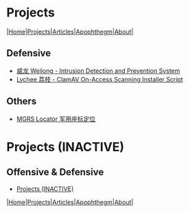 # Projects

|[Home](/README.md)|[Projects](/projects.md)|[Articles](/articles.md)|[Apophthegm](/apophthegm.md)|[About](/about.md)|

## Defensive

- [威龙  Weilong - Intrusion Detection and Prevention System](/weilong_en.md)    
- [Lychee 荔枝 - ClamAV On-Access Scanning Installer Script](/lychee.md)    

## Others

- [MGRS Locator 军用座标定位](/mgrs.md)  

# Projects (INACTIVE)

## Offensive & Defensive

- [Projects (INACTIVE)](/projects_inactive.md)  

|[Home](/README.md)|[Projects](/projects.md)|[Articles](/articles.md)|[Apophthegm](/apophthegm.md)|[About](/about.md)|
